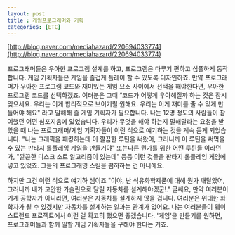 ```yaml
---
layout: post
title : 게임프로그래머와 기획
categories: [ETC]
---
```


[http://blog.naver.com/mediahazard/220694033774](http://blog.naver.com/mediahazard/220694033774)


프로그래머들은 우아한 프로그램 설계를 하고, 프로그램은 다루기 편하고 심플하게 동작합니다. 
게임 기획자들은 게임을 즐겁게 플레이 할 수 있도록 디자인하죠. 만약 프로그래머가 우아한 프로그램 
코드와 재미있는 게임 요소 사이에서 선택을 해야한다면, 우아한 프로그램 코드를 선택하겠죠. 
여러분은 그때 “코드가 어떻게 우아해질까 하는 것은 잠시 잊으세요. 우리는 이게 합리적으로 보이기릴 원해요.
우리는 이게 재미를 줄 수 있게 만들어야 해요" 라고 말해해 줄 게임 기획자가 필요합니다. 
나는 12명 정도의 사람들이 참여했던 어떤 심포지움에 있었습니다. 우리가 무엇을 해야 하는지 말해달라는 
요청을 받았을 때 나는 프로그래머/게임 기획자들이 이런 식으로 얘기하는 것을 계속 듣게 되었습니다. 
"나는 그래픽을 패킹하는데 이 깔끔한 루틴을 써왔어, 그러니까 이 루틴을 써먹을 수 있는 
판타지 롤플레잉 게임을 만들거야" 또는다른 뭔가를 위한 어떤 루틴들 이라던가,
"깔끈한 디스크 소트 알고리즘이 있는데" 등등 이런 것들을 판타지 롤플레잉 게임에 넣고 있었죠.
그들의 프로그래밍 스킬을 폄하하는 건 아니에요.

하지만 그건 이런 식으로 얘기하 셈이죠 "이야, 난 석유화학제품에 대해 뭔가 깨달았어, 그러니까 내가 고안한 
가솔린으로 달릴 자동차를 설계해야겠군!." 글쎄요, 만약 여러분이 기계 공학자가 아니라면, 
여러분은 자동차를 설계하지 않을 겁니다. 여러분은 위대한 화학자가 될 수 있겠지만 자동차를 설계하는 일과는 관계가 없어요. 
나는 여러분들이 웨이스트랜드 프로젝트에서 이런 걸 확고히 했으면 좋겠습니다. '게임'을 만들기를 원하면, 
프로그래머들과 함께 일할 게임 기획자들을 구해야 한다는 거죠.

